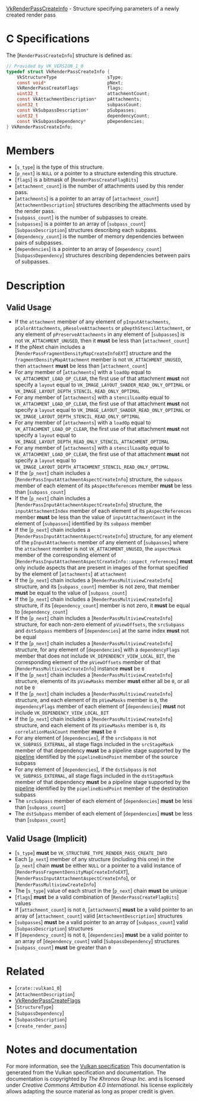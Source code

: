 [VkRenderPassCreateInfo](https://www.khronos.org/registry/vulkan/specs/1.3-extensions/man/html/VkRenderPassCreateInfo.html) - Structure specifying parameters of a newly created render pass

# C Specifications
The [`RenderPassCreateInfo`] structure is defined as:
```c
// Provided by VK_VERSION_1_0
typedef struct VkRenderPassCreateInfo {
    VkStructureType                   sType;
    const void*                       pNext;
    VkRenderPassCreateFlags           flags;
    uint32_t                          attachmentCount;
    const VkAttachmentDescription*    pAttachments;
    uint32_t                          subpassCount;
    const VkSubpassDescription*       pSubpasses;
    uint32_t                          dependencyCount;
    const VkSubpassDependency*        pDependencies;
} VkRenderPassCreateInfo;
```

# Members
- [`s_type`] is the type of this structure.
- [`p_next`] is `NULL` or a pointer to a structure extending this structure.
- [`flags`] is a bitmask of [`RenderPassCreateFlagBits`]
- [`attachment_count`] is the number of attachments used by this render pass.
- [`attachments`] is a pointer to an array of [`attachment_count`][`AttachmentDescription`] structures describing the attachments used by the render pass.
- [`subpass_count`] is the number of subpasses to create.
- [`subpasses`] is a pointer to an array of [`subpass_count`][`SubpassDescription`] structures describing each subpass.
- [`dependency_count`] is the number of memory dependencies between pairs of subpasses.
- [`dependencies`] is a pointer to an array of [`dependency_count`][`SubpassDependency`] structures describing dependencies between pairs of subpasses.

# Description
## Valid Usage
-    If the `attachment` member of any element of `pInputAttachments`, `pColorAttachments`, `pResolveAttachments` or `pDepthStencilAttachment`, or any element of `pPreserveAttachments` in any element of [`subpasses`] is not `VK_ATTACHMENT_UNUSED`, then it  **must**  be less than [`attachment_count`]
-    If the pNext chain includes a [`RenderPassFragmentDensityMapCreateInfoEXT`] structure and the `fragmentDensityMapAttachment` member is not `VK_ATTACHMENT_UNUSED`, then `attachment` **must**  be less than [`attachment_count`]
-    For any member of [`attachments`] with a `loadOp` equal to `VK_ATTACHMENT_LOAD_OP_CLEAR`, the first use of that attachment  **must**  not specify a `layout` equal to `VK_IMAGE_LAYOUT_SHADER_READ_ONLY_OPTIMAL` or `VK_IMAGE_LAYOUT_DEPTH_STENCIL_READ_ONLY_OPTIMAL`
-    For any member of [`attachments`] with a `stencilLoadOp` equal to `VK_ATTACHMENT_LOAD_OP_CLEAR`, the first use of that attachment  **must**  not specify a `layout` equal to `VK_IMAGE_LAYOUT_SHADER_READ_ONLY_OPTIMAL` or `VK_IMAGE_LAYOUT_DEPTH_STENCIL_READ_ONLY_OPTIMAL`
-    For any member of [`attachments`] with a `loadOp` equal to `VK_ATTACHMENT_LOAD_OP_CLEAR`, the first use of that attachment  **must**  not specify a `layout` equal to `VK_IMAGE_LAYOUT_DEPTH_READ_ONLY_STENCIL_ATTACHMENT_OPTIMAL`
-    For any member of [`attachments`] with a `stencilLoadOp` equal to `VK_ATTACHMENT_LOAD_OP_CLEAR`, the first use of that attachment  **must**  not specify a `layout` equal to `VK_IMAGE_LAYOUT_DEPTH_ATTACHMENT_STENCIL_READ_ONLY_OPTIMAL`
-    If the [`p_next`] chain includes a [`RenderPassInputAttachmentAspectCreateInfo`] structure, the `subpass` member of each element of its `pAspectReferences` member  **must**  be less than [`subpass_count`]
-    If the [`p_next`] chain includes a [`RenderPassInputAttachmentAspectCreateInfo`] structure, the `inputAttachmentIndex` member of each element of its `pAspectReferences` member  **must**  be less than the value of `inputAttachmentCount` in the element of [`subpasses`] identified by its `subpass` member
-    If the [`p_next`] chain includes a [`RenderPassInputAttachmentAspectCreateInfo`] structure, for any element of the `pInputAttachments` member of any element of [`subpasses`] where the `attachment` member is not `VK_ATTACHMENT_UNUSED`, the `aspectMask` member of the corresponding element of [`RenderPassInputAttachmentAspectCreateInfo::aspect_references`] **must**  only include aspects that are present in images of the format specified by the element of [`attachments`] at `attachment`
-    If the [`p_next`] chain includes a [`RenderPassMultiviewCreateInfo`] structure, and its [`subpass_count`] member is not zero, that member  **must**  be equal to the value of [`subpass_count`]
-    If the [`p_next`] chain includes a [`RenderPassMultiviewCreateInfo`] structure, if its [`dependency_count`] member is not zero, it  **must**  be equal to [`dependency_count`]
-    If the [`p_next`] chain includes a [`RenderPassMultiviewCreateInfo`] structure, for each non-zero element of `pViewOffsets`, the `srcSubpass` and `dstSubpass` members of [`dependencies`] at the same index  **must**  not be equal
-    If the [`p_next`] chain includes a [`RenderPassMultiviewCreateInfo`] structure, for any element of [`dependencies`] with a `dependencyFlags` member that does not include `VK_DEPENDENCY_VIEW_LOCAL_BIT`, the corresponding element of the `pViewOffsets` member of that [`RenderPassMultiviewCreateInfo`] instance  **must**  be `0`
-    If the [`p_next`] chain includes a [`RenderPassMultiviewCreateInfo`] structure, elements of its `pViewMasks` member  **must**  either all be `0`, or all not be `0`
-    If the [`p_next`] chain includes a [`RenderPassMultiviewCreateInfo`] structure, and each element of its `pViewMasks` member is `0`, the `dependencyFlags` member of each element of [`dependencies`] **must**  not include `VK_DEPENDENCY_VIEW_LOCAL_BIT`
-    If the [`p_next`] chain includes a [`RenderPassMultiviewCreateInfo`] structure, and each element of its `pViewMasks` member is `0`, its `correlationMaskCount` member  **must**  be `0`
-    For any element of [`dependencies`], if the `srcSubpass` is not `VK_SUBPASS_EXTERNAL`, all stage flags included in the `srcStageMask` member of that dependency  **must**  be a pipeline stage supported by the [pipeline](https://www.khronos.org/registry/vulkan/specs/1.3-extensions/html/vkspec.html#synchronization-pipeline-stages-types) identified by the `pipelineBindPoint` member of the source subpass
-    For any element of [`dependencies`], if the `dstSubpass` is not `VK_SUBPASS_EXTERNAL`, all stage flags included in the `dstStageMask` member of that dependency  **must**  be a pipeline stage supported by the [pipeline](https://www.khronos.org/registry/vulkan/specs/1.3-extensions/html/vkspec.html#synchronization-pipeline-stages-types) identified by the `pipelineBindPoint` member of the destination subpass
-    The `srcSubpass` member of each element of [`dependencies`] **must**  be less than [`subpass_count`]
-    The `dstSubpass` member of each element of [`dependencies`] **must**  be less than [`subpass_count`]

## Valid Usage (Implicit)
-  [`s_type`] **must**  be `VK_STRUCTURE_TYPE_RENDER_PASS_CREATE_INFO`
-    Each [`p_next`] member of any structure (including this one) in the [`p_next`] chain  **must**  be either `NULL` or a pointer to a valid instance of [`RenderPassFragmentDensityMapCreateInfoEXT`], [`RenderPassInputAttachmentAspectCreateInfo`], or [`RenderPassMultiviewCreateInfo`]
-    The [`s_type`] value of each struct in the [`p_next`] chain  **must**  be unique
-  [`flags`] **must**  be a valid combination of [`RenderPassCreateFlagBits`] values
-    If [`attachment_count`] is not `0`, [`attachments`] **must**  be a valid pointer to an array of [`attachment_count`] valid [`AttachmentDescription`] structures
-  [`subpasses`] **must**  be a valid pointer to an array of [`subpass_count`] valid [`SubpassDescription`] structures
-    If [`dependency_count`] is not `0`, [`dependencies`] **must**  be a valid pointer to an array of [`dependency_count`] valid [`SubpassDependency`] structures
-  [`subpass_count`] **must**  be greater than `0`

# Related
- [`crate::vulkan1_0`]
- [`AttachmentDescription`]
- [VkRenderPassCreateFlags]()
- [`StructureType`]
- [`SubpassDependency`]
- [`SubpassDescription`]
- [`create_render_pass`]

# Notes and documentation
For more information, see the [Vulkan specification](https://www.khronos.org/registry/vulkan/specs/1.3-extensions/html/vkspec.html)
This documentation is generated from the Vulkan specification and documentation.
The documentation is copyrighted by *The Khronos Group Inc.* and is licensed under *Creative Commons Attribution 4.0 International*.
his license explicitely allows adapting the source material as long as proper credit is given.
        